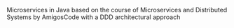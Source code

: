 Microservices in Java based on the course of Microservices and Distributed Systems by AmigosCode with a DDD architectural approach
